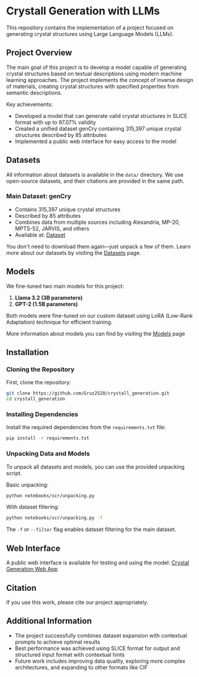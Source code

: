 # Crystall Generation with LLMs

This repository contains the implementation of a project focused on generating crystal structures using Large Language Models (LLMs).

## Project Overview

The main goal of this project is to develop a model capable of generating crystal structures based on textual descriptions using modern machine learning approaches. The project implements the concept of inverse design of materials, creating crystal structures with specified properties from semantic descriptions.

Key achievements:
- Developed a model that can generate valid crystal structures in SLICE format with up to 97.07% validity
- Created a unified dataset genCry containing 315,397 unique crystal structures described by 85 attributes
- Implemented a public web interface for easy access to the model

## Datasets

All information about datasets is available in the `data/` directory. We use open-source datasets, and their citations are provided in the same path.

### Main Dataset: genCry
- Contains 315,397 unique crystal structures
- Described by 85 attributes
- Combines data from multiple sources including Alexandria, MP-20, MPTS-52, JARVIS, and others
- Available at: [Dataset](data/)

You don't need to download them again—just unpack a few of them. Learn more about our datasets by visiting the [Datasets](data/) page.

## Models

We fine-tuned two main models for this project:
1. **Llama 3.2 (3B parameters)**
2. **GPT-2 (1.5B parameters)**

Both models were fine-tuned on our custom dataset using LoRA (Low-Rank Adaptation) technique for efficient training.

More information about models you can find by visiting the [Models](models/) page

## Installation

### Cloning the Repository
First, clone the repository:
```bash
git clone https://github.com/Gruz2520/crystall_generation.git
cd crystall_generation
```

### Installing Dependencies
Install the required dependencies from the `requirements.txt` file:
```bash
pip install -r requirements.txt
```

### Unpacking Data and Models
To unpack all datasets and models, you can use the provided unpacking script.

Basic unpacking:
```bash
python notebooks/scr/unpacking.py
```

With dataset filtering:
```bash
python notebooks/scr/unpacking.py -f
```
The `-f` or `--filter` flag enables dataset filtering for the main dataset.

## Web Interface
A public web interface is available for testing and using the model:
[Crystal Generation Web App](https://gencry.streamlit.app/)

## Citation
If you use this work, please cite our project appropriately.

## Additional Information
- The project successfully combines dataset expansion with contextual prompts to achieve optimal results
- Best performance was achieved using SLICE format for output and structured input format with contextual hints
- Future work includes improving data quality, exploring more complex architectures, and expanding to other formats like CIF
